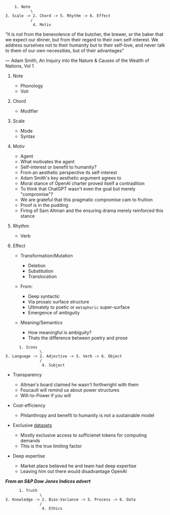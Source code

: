 ```
    1. Note
           \
3. Scale -> 2. Chord -> 5. Rhythm -> 6. Effect
           /
            4. Motiv
``` 


“It is not from the benevolence of the butcher, the brewer, or the baker that we expect our dinner, but from their regard to their own self-interest. We address ourselves not to their humanity but to their self-love, and never talk to them of our own necessities, but of their advantages”

― Adam Smith, An Inquiry into the Nature & Causes of the Wealth of Nations, Vol 1

1. Note
   - Phonology
   - Voir
     
3. Chord
   - Modifier
     
4. Scale
   - Mode
   - Syntax
     
6. Motiv
   - Agent
   - What motivates the agent
   - Self-interest or benefit to humanity?
   - From an aesthetic perspective its self-interest
   - Adam Smith's key aesthetic argument agrees to
   - Moral stance of OpenAI charter proved itself a contradition
   - To think that ChatGPT wasn't even the goal but merely "compromise"?
   - We are grateful that this pragmatic compromise cam to fruition
   - Proof is in the pudding
   - Firing of Sam Altman and the ensuring drama merely reinforced this stance
     
7. Rhythm
   - Verb
  
     
8. Effect
   - Transformation/Mutation
     - Deletion
     - Substitution
     - Translocation
       
   - From:
     - Deep syntactic
     - Via prosaic surface structure
     - Ultimately to poetic or `metaphoric` super-surface
     - Emergence of ambiguity
       
   - Meaning/Semantics
     - How meaningful is ambiguity?
     - Thats the difference between poetry and prose
       
 
```
      1. Icons
               \
3. Language -> 2. Adjective -> 5. Verb -> 6. Object
               /
                4. Subject
``` 

- Transparency
  - Altman's board claimed he wasn't forthwright with them
  - Foucault will remind us about power structures
  - Will-to-Power if you will
    
- Cost-efficiency
  - Philanthropy and benefit to humanity is not a sustainable model
- Exclusive [datasets](https://dl.acm.org/doi/fullHtml/10.1145/3531146.3533231)
  - Mostly exclusive access to sufficienet tokens for computing demands
  - This is the true limiting factor
- Deep expertise
  - Market place believed he and team had deep expertise
  - Leaving him out there would disadvantage OpenAI

***From an S&P Dow Jones Indices advert***

 
```
      1. Truth
               \
3. Knowledge -> 2. Bias-Variance -> 5. Process -> 6. Data
               /
                4. Ethics
``` 
